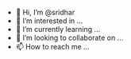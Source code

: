 - 👋 Hi, I’m @sridhar
- 👀 I’m interested in ...
- 🌱 I’m currently learning ...
- 💞️ I’m looking to collaborate on ...
- 📫 How to reach me ...

<!---
5E4E766902A0E6290924EF723788F67E/5E4E766902A0E6290924EF723788F67E is a ✨ special ✨ repository because its `README.md` (this file) appears on your GitHub profile.
You can click the Preview link to take a look at your changes.
--->
